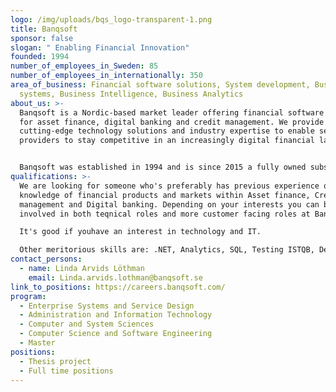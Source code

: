 ```yaml
---
logo: /img/uploads/bqs_logo-transparent-1.png
title: Banqsoft
sponsor: false
slogan: " Enabling Financial Innovation"
founded: 1994
number_of_employees_in_Sweden: 85
number_of_employees_in_internationally: 350
area_of_business: Financial software solutions, System development, Business
  systems, Business Intelligence, Business Analytics
about_us: >-
  Banqsoft is a Nordic-based market leader offering financial software solutions
  for asset finance, digital banking and credit management. We provide
  cutting-edge technology solutions and industry expertise to enable service
  providers to stay competitive in an increasingly digital financial landscape.


  Banqsoft was established in 1994 and is since 2015 a fully owned subsidiary of the Danish IT group KMD, an NEC company. KMD is a leading supplier of IT services to Denmark's public sector, as well as the private sector in Denmark, Sweden and Norway, while NEC is a global Japanese technology group.
qualifications: >-
  We are looking for someone who's preferably has previous experience or
  knowledge of financial products and markets within Asset finance, Credit
  management and Digital banking. Depending on your interests you can be
  involved in both teqnical roles and more customer facing roles at Banqsoft

  It's good if youhave an interest in technology and IT.

  Other meritorious skills are: .NET, Analytics, SQL, Testing ISTQB, DevOps, Frontend, Project management, B2B sales.
contact_persons:
  - name: Linda Arvids Löthman
    email: Linda.arvids.lothman@banqsoft.se
link_to_positions: https://careers.banqsoft.com/
program:
  - Enterprise Systems and Service Design
  - Administration and Information Technology
  - Computer and System Sciences
  - Computer Science and Software Engineering
  - Master
positions:
  - Thesis project
  - Full time positions
---
```

